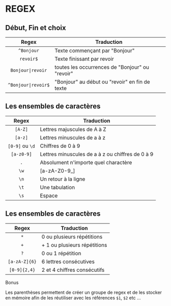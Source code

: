 # REGEX

## Début, Fin et choix

| Regex      | Traduction    |
|:----------:|---------------|
| `^Bonjour` | Texte commençant par "Bonjour" |
| `revoir$`  | Texte finissant par revoir |
| <code>Bonjour&#124;revoir</code> | toutes les occurrences de "Bonjour" ou "revoir" |
| <code>^Bonjour&#124;revoir$</code> | "Bonjour" au début ou "revoir" en fin de texte |

## Les ensembles de caractères

| Regex      | Traduction    |
|:----------:|---------------|
| `[A-Z]`    | Lettres majuscules de A à Z |
| `[a-z]`    | Lettres minuscules de a à z |
| `[0-9]` ou `\d`    | Chiffres de 0 à 9 |
| `[a-z0-9]` | Lettres minuscules de a à z ou chiffres de 0 à 9 |
| `.`        |	Absolument n'importe quel charactère |
| `\w`       |	[a-zA-Z0-9_] |
| `\n`       |	Un retour à la ligne |
| `\t`       |	Une tabulation |
| `\s`       |	Espace |


## Les ensembles de caractères

| Regex  | Traduction    |
|:------:|---------------|
| `*`    | 0 ou plusieurs répétitions |
| `+`    | +	1 ou plusieurs répétitions |
| `?`    | 0 ou 1 répétition |
| `[a-zA-Z]{6}`| 6 lettres consécutives |
| `[0-9]{2,4}` | 2 et 4 chiffres consécutifs |

Bonus

Les parenthèses permettent de créer un groupe de regex et de les stocker en mémoire afin de les réutiliser avec les références `$1`, `$2` etc ...
